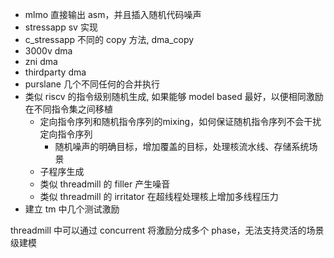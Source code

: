 * mlmo 直接输出 asm，并且插入随机代码噪声
* stressapp sv 实现
* c_stressapp 不同的 copy 方法, dma_copy
* 3000v dma
* zni dma
* thirdparty dma
* purslane 几个不同任何的合并执行
* 类似 riscv 的指令级别随机生成, 如果能够 model based 最好，以便相同激励在不同指令集之间移植
  * 定向指令序列和随机指令序列的mixing，如何保证随机指令序列不会干扰定向指令序列
    * 随机噪声的明确目标，增加覆盖的目标，处理核流水线、存储系统场景
  * 子程序生成
  * 类似 threadmill 的 filler 产生噪音
  * 类似 threadmill 的 irritator 在超线程处理核上增加多线程压力
* 建立 tm 中几个测试激励

threadmill 中可以通过 concurrent 将激励分成多个 phase，无法支持灵活的场景级建模